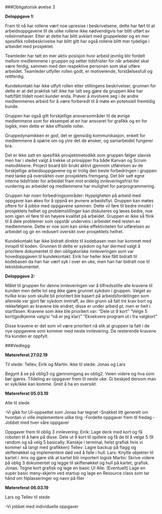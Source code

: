 ###Obligatorisk øvelse 3

**Deloppgave 1:** 

Fram til nå har rollene vært noe upresise i beskrivelsene, dette har ført til at arbeidsoppgavene til de ulike rollene ikke nødvendigvis har blitt utført av rolleinnehaver. Etter at dette har blitt avklart med gruppeleder og en mer spesifikk rollebeskrivelse har blitt gitt har også rollene blitt mer tydelige i arbeidet med prosjektet. 

Teamleder har tatt en mer aktiv posisjon hvor arbeid jevnlig blir fordelt mellom medlemmene i gruppen og setter tidsfrister for når arbeidet skal være ferdig, sammen med den respektive personen som skal utføre arbeidet. Teamleder utfyller rollen godt, er motiverende, forståelsesfull og rettferdig. 

Kundekontakt har ikke utfylt rollen etter stillingens beskrivelser, grunnen for dette er at det praktisk talt ikke har latt seg gjøre da gruppen ikke har hatt/fått tildelt noen kunder enda. Prøver å involvere seg i de andre medlemmenes arbeid for å være forberedt til å møte en potensiell fremtidig kunde.

Gruppen har også gitt forskjellige ansvarsområder til de øvrige medlemmene som for eksempel at en har ansvaret for grafikk og en for logikk, men dette er ikke offisielle roller. 

Gruppedynamikken er god, det er gjensidig kommunikasjon, enkelt for medlemmene å spørre om og ytre det de ønsker, og samarbeidet fungerer bra. 

Det er ikke satt en spesifikk prosjektmetodikk som gruppen følger slavisk men har i stedet valgt å trekke ut prinsipper fra både Kanvan og Scrum metodikkene. Project board blir brukt aktivt gjennom utførelsen av de forskjellige arbeidsoppgavene og er trolig den beste forbedringen i gruppen med tanke på oversikten over prosjektets fremgang. Det blir satt egne interne tidsfrister for arbeidet fram mot endelig innleveringsfrist for vurdering av arbeidet og medlemmene har mulighet for parprogrammering. 

Gruppen har noen forbedringsområder: 
Hyppigheten på arbeid med oppgaver kan økes for å oppnå en jevnere arbeidsflyt.
Gruppen kan møtes oftere for å jobbe med oppgavene sammen. Dette vil føre til bedre innsikt i prosjektets helhet og problemstillinger kan diskuteres og løses bedre, noe som igjen vil føre til en høyere kvalitet på arbeidet. 
Gruppen er ikke så flink til å dele problemer som oppstår underveis i arbeidet med resten av medlemmene. Dette er noe som kan sinke effektiviteten for utførelsen av arbeidet og gir en redusert oversikt over prosjektets helhet. 

Kundekontakt har ikke bidratt direkte til kodebasen men har kommet med innspill til koden. Grunnen til dette er sykdom og har dermed valgt å prioritere dokumentet til den obligatoriske innleveringen som var hovedoppgaven til kundekontakt. 
Eirik har heller ikke fått bidratt til kodebasen da han har vært syk i over en uke, men han har bidratt noe til tekstdokumentet. 

**Deloppgave 2:** 

Målet til gruppen for denne innleveringen var å tilfredsstille alle kravene til kunden men dette lot seg ikke gjøre grunnet sykdom i gruppen. Valget av hvilke krav som skulle bli prioritert ble basert på arbeidsfordelingen som allerede var gjort før sykdom inntraff, av den grunn så falt tre krav bort og rekkefølgen av kravene ble endret, disse er under arbeid pt. men er helt i startfasen. 
Kravene som ikke ble prioritert var: 
“Dele ut 9 kort”
“Velge 5 kort(godkjenne valg/si “nå er jeg klar)”
“Eksekvere program ut i fra valgkort”

Disse kravene er det som vil være prioritert nå slik at gruppen ta fatt i de nye oppgavene som kommer med neste innlevering. 
De resterende kravene fra kunden er oppfylt. 

###Vedlegg: 

**Møtereferat 27.02.19**


Til stede: Tellev, Eirik og Martin.
Ikke til stede: Jonas og Lars

Begynt å se på oblig3 og gjennomgang av oblig2.
Veien videre og hva som bør gjøres. Tildeling av oppgaver frem til neste uke.
Gi beskjed dersom man er syk/ikke kan komme. Greit å ha en oversikt.


**Møtereferat 05.03.19**

Alle til stede

-Vi gikk for UI-oppsettet som Jonas har tegnet
-Snakket litt generelt om hvordan vi ville implementere ulike ting
-Fordelte oppgaver frem til fredag
-Jobbet med hver våre oppgaver

Oppgaver frem til oblig 3 innlevering:
Eirik: Lage deck med kort og få roboten til å høre på disse. Dele ut 9 kort til spillere og få de til å velge 5 (9 random og så velg 5 basically. Kanskje i terminal, helst grafisk hvis vi kommer så langt med grafikken)
Tellev: Lagre backup på flagg og skiftenøkkel og implementere død ved å falle i hull. 
Lars: Knytte objekter til kartet i .tmx og gjøre slik at kartet blir importert logisk
Martin: Skrive videre på oblig 3 dokumentet og legge til skiftenøkkel og hull på kartet, grafisk.
Jonas: Tegne kort grafisk og lage en basic UI
Alle: (Eventuelt) Lage en super basic meny-skjerm ved startup og lage en Resource class som tar hånd om filplasseringer og navn på filer

**Møtereferat 06.03.19**

Lars og Tellev til stede

-Vi jobbet med individuelle oppgaver
